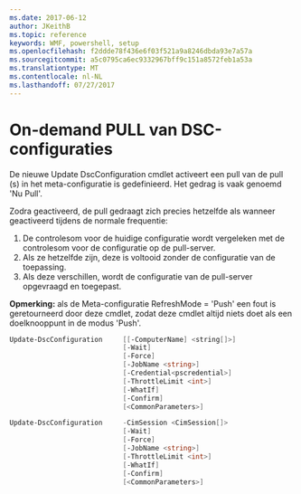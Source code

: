 ```yaml
---
ms.date: 2017-06-12
author: JKeithB
ms.topic: reference
keywords: WMF, powershell, setup
ms.openlocfilehash: f2ddde78f436e6f03f521a9a8246dbda93e7a57a
ms.sourcegitcommit: a5c0795ca6ec9332967bff9c151a8572feb1a53a
ms.translationtype: MT
ms.contentlocale: nl-NL
ms.lasthandoff: 07/27/2017
---
```

# <a name="on-demand-pull-of-dsc-configurations"></a>On-demand PULL van DSC-configuraties

De nieuwe Update DscConfiguration cmdlet activeert een pull van de pull (s) in het meta-configuratie is gedefinieerd. Het gedrag is vaak genoemd 'Nu Pull'. 


Zodra geactiveerd, de pull gedraagt zich precies hetzelfde als wanneer geactiveerd tijdens de normale frequentie:

1. De controlesom voor de huidige configuratie wordt vergeleken met de controlesom voor de configuratie op de pull-server. 
2. Als ze hetzelfde zijn, deze is voltooid zonder de configuratie van de toepassing. 
3. Als deze verschillen, wordt de configuratie van de pull-server opgevraagd en toegepast.

**Opmerking:** als de Meta-configuratie RefreshMode = 'Push' een fout is geretourneerd door deze cmdlet, zodat deze cmdlet altijd niets doet als een doelknooppunt in de modus 'Push'.

```powershell
Update-DscConfiguration     [[-ComputerName] <string[]>] 
                            [-Wait]
                            [-Force] 
                            [-JobName <string>] 
                            [-Credential<pscredential>] 
                            [-ThrottleLimit <int>] 
                            [-WhatIf] 
                            [-Confirm] 
                            [<CommonParameters>]

Update-DscConfiguration     -CimSession <CimSession[]> 
                            [-Wait] 
                            [-Force] 
                            [-JobName <string>] 
                            [-ThrottleLimit <int>]
                            [-WhatIf] 
                            [-Confirm] 
                            [<CommonParameters>]
```


